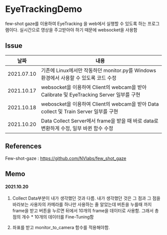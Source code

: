 # EyeTrackingDemo

few-shot gaze를 이용하여 EyeTracking 을 web에서 실행할 수 있도록 하는 프로그램이다. 실시간으로 영상을 주고받아야 하기 때문에 websocket을 사용함


## Issue

|날짜|내용
|---|---|
|2021.07.10| 기존에 Linux에서만 작동하던 monitor.py를 Windows 환경에서 사용할 수 있도록 코드 수정
|2021.10.17| websocket을 이용하여 Client의 webcam을 받아 Calibrate 및 EyeTracking Server 일부를 구현
|2021.10.18| weboscket을 이용하여 Client의 webcam을 받아 Data collect 및 Train Server 일부를 구현
|2021.10.20| Data Collect Server에서 frame을 받을 때 바로 data로 변환하게 수정, 일부 바뀐 함수 수정

## References

Few-shot-gaze : https://github.com/NVlabs/few_shot_gaze


## Memo

#### 2021.10.20
1. Collect Data부분이 내가 생각했던 것과 다름. 내가 생각했던 것은 그 점과 그 점을 바라보는 사용자의 카메라를 하나만 사용하는 줄 알았는데 버튼을 누를때 까지 frame을 받고 버튼을 누르면 뒤에서 10개의 frame을 데이터로 사용함. 그래서 총 점의 개수 * 10개의 데이터를 Fine-Tuning함


2. 좌표를 받고 monitor_to_camera 함수를 적용해야함.